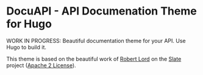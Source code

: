 # DocuAPI - API Documenation Theme for Hugo

WORK IN PROGRESS: Beautiful documentation theme for your API. Use Hugo to build it.

This theme is based on the beautiful work of [Robert Lord](https://github.com/lord) on the [Slate](https://github.com/lord/slate) project ([Apache 2 License](https://github.com/lord/slate/blob/master/LICENSE)).

